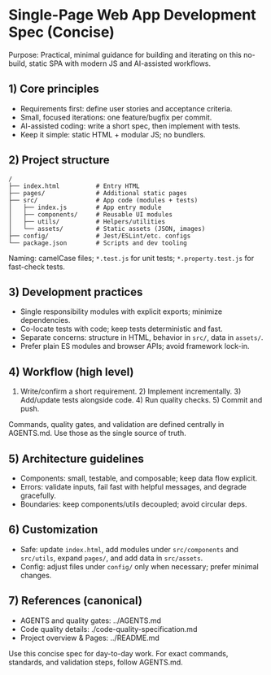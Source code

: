 # Single-Page Web App Development Spec (Concise)

Purpose: Practical, minimal guidance for building and iterating on this no-build, static SPA with modern JS and AI-assisted workflows.

## 1) Core principles
- Requirements first: define user stories and acceptance criteria.
- Small, focused iterations: one feature/bugfix per commit.
- AI-assisted coding: write a short spec, then implement with tests.
- Keep it simple: static HTML + modular JS; no bundlers.

## 2) Project structure
```
/
├── index.html          # Entry HTML
├── pages/              # Additional static pages
├── src/                # App code (modules + tests)
│   ├── index.js        # App entry module
│   ├── components/     # Reusable UI modules
│   ├── utils/          # Helpers/utilities
│   └── assets/         # Static assets (JSON, images)
├── config/             # Jest/ESLint/etc. configs
└── package.json        # Scripts and dev tooling
```
Naming: camelCase files; `*.test.js` for unit tests; `*.property.test.js` for fast-check tests.

## 3) Development practices
- Single responsibility modules with explicit exports; minimize dependencies.
- Co-locate tests with code; keep tests deterministic and fast.
- Separate concerns: structure in HTML, behavior in `src/`, data in `assets/`.
- Prefer plain ES modules and browser APIs; avoid framework lock-in.

## 4) Workflow (high level)
1) Write/confirm a short requirement. 2) Implement incrementally. 3) Add/update tests alongside code. 4) Run quality checks. 5) Commit and push.

Commands, quality gates, and validation are defined centrally in AGENTS.md. Use those as the single source of truth.

## 5) Architecture guidelines
- Components: small, testable, and composable; keep data flow explicit.
- Errors: validate inputs, fail fast with helpful messages, and degrade gracefully.
- Boundaries: keep components/utils decoupled; avoid circular deps.

## 6) Customization
- Safe: update `index.html`, add modules under `src/components` and `src/utils`, expand `pages/`, and add data in `src/assets`.
- Config: adjust files under `config/` only when necessary; prefer minimal changes.

## 7) References (canonical)
- AGENTS and quality gates: ../AGENTS.md
- Code quality details: ./code-quality-specification.md
- Project overview & Pages: ../README.md

Use this concise spec for day-to-day work. For exact commands, standards, and validation steps, follow AGENTS.md.